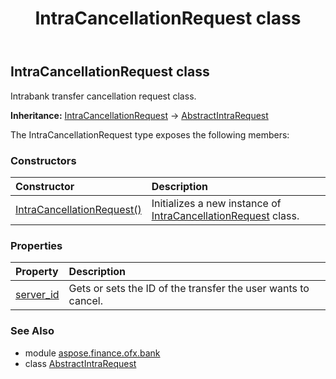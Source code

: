 ﻿---
title: IntraCancellationRequest class
second_title: Aspose.Finance for Python via .NET API References
description: 
type: docs
weight: 180
url: /python-net/aspose.finance.ofx.bank/intracancellationrequest/
is_root: false
---

## IntraCancellationRequest class

Intrabank transfer cancellation request class.



**Inheritance:** [IntraCancellationRequest](/finance/python-net/aspose.finance.ofx.bank/intracancellationrequest) → 
[AbstractIntraRequest](/finance/python-net/aspose.finance.ofx.bank/abstractintrarequest)



The IntraCancellationRequest type exposes the following members:

### Constructors
| Constructor | Description |
| :- | :- |
| [IntraCancellationRequest()](/finance/python-net/aspose.finance.ofx.bank/intracancellationrequest/__init__/#) | Initializes a new instance of [IntraCancellationRequest](/finance/python-net/aspose.finance.ofx.bank/intracancellationrequest) class. |


### Properties
| Property | Description |
| :- | :- |
| [server_id](/finance/python-net/aspose.finance.ofx.bank/intracancellationrequest/server_id) | Gets or sets the ID of the transfer the user wants to cancel. |


### See Also

* module [aspose.finance.ofx.bank](../)
* class [AbstractIntraRequest](/finance/python-net/aspose.finance.ofx.bank/abstractintrarequest)
